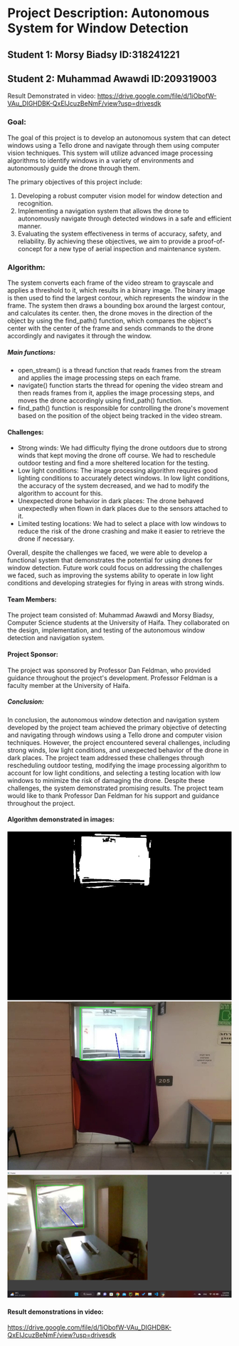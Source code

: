 # Project Description: Autonomous System for Window Detection
## Student 1: Morsy Biadsy     ID:318241221
## Student 2: Muhammad Awawdi  ID:209319003
Result Demonstrated in video: https://drive.google.com/file/d/1iObofW-VAu_DIGHDBK-QxEIJcuzBeNmF/view?usp=drivesdk

### Goal:
The goal of this project is to develop an autonomous system that can detect windows using a Tello drone and navigate through them using computer vision techniques. This system will utilize advanced image processing algorithms to identify windows in a variety of environments and autonomously guide the drone through them.

The primary objectives of this project include:

1. Developing a robust computer vision model for window detection and recognition.
2. Implementing a navigation system that allows the drone to autonomously navigate through detected windows in a safe and efficient manner.
3. Evaluating the system effectiveness in terms of accuracy, safety, and reliability. By achieving these objectives, we aim to provide a proof-of-concept for a new type of aerial inspection and maintenance system.

### Algorithm:
The system converts each frame of the video stream to grayscale and applies a threshold to it, which results in a binary image. The binary image is then used to find the largest contour, which represents the window in the frame. The system then draws a bounding box around the largest contour, and calculates its center.
then, the drone moves in the direction of the object by using the find_path() function, which compares the object's center with the center of the frame and sends commands to the drone accordingly and navigates it through the window.

##### Main functions:

- open_stream() is a thread function that reads frames from the stream and applies the image processing steps on each frame.
- navigate() function starts the thread for opening the video stream and then reads frames from it, applies the image processing steps, and moves the drone accordingly using find_path() function.
- find_path() function is responsible for controlling the drone's movement based on the position of the object being tracked in the video stream.

#### Challenges:

- Strong winds: We had difficulty flying the drone outdoors due to strong winds that kept moving the drone off course. We had to reschedule outdoor testing and find a more sheltered location for the testing.
- Low light conditions: The image processing algorithm requires good lighting conditions to accurately detect windows. In low light conditions, the accuracy of the system decreased, and we had to modify the algorithm to account for this.
- Unexpected drone behavior in dark places: The drone behaved unexpectedly when flown in dark places due to the sensors attached to it.
- Limited testing locations: We had to select a place with low windows to reduce the risk of the drone crashing and make it easier to retrieve the drone if necessary.

Overall, despite the challenges we faced, we were able to develop a functional system that demonstrates the potential for using drones for window detection. Future work could focus on addressing the challenges we faced, such as improving the systems ability to operate in low light conditions and developing strategies for flying in areas with strong winds.

#### Team Members:
The project team consisted of:
Muhammad Awawdi and Morsy Biadsy, Computer Science students at the University of Haifa. They collaborated on the design, implementation, and testing of the autonomous window detection and navigation system.

#### Project Sponsor:
The project was sponsored by Professor Dan Feldman, who provided guidance throughout the project's development. Professor Feldman is a faculty member at the University of Haifa.

##### Conclusion:
In conclusion, the autonomous window detection and navigation system developed by the project team achieved the primary objective of detecting and navigating through windows using a Tello drone and computer vision techniques. However, the project encountered several challenges, including strong winds, low light conditions, and unexpected behavior of the drone in dark places. The project team addressed these challenges through rescheduling outdoor testing, modifying the image processing algorithm to account for low light conditions, and selecting a testing location with low windows to minimize the risk of damaging the drone. Despite these challenges, the system demonstrated promising results.
The project team would like to thank Professor Dan Feldman for his support and guidance throughout the project.

#### Algorithm demonstrated in images:
![Binary](https://github.com/MorsyB/Window-Detection/blob/main/pic1.jpg)
![Drone's POV](https://github.com/MorsyB/Window-Detection/blob/main/pic2.jpg)
![Window Detected](https://github.com/MorsyB/Window-Detection/blob/main/pic3.jpg)

#### Result demonstrations in video:
https://drive.google.com/file/d/1iObofW-VAu_DIGHDBK-QxEIJcuzBeNmF/view?usp=drivesdk
